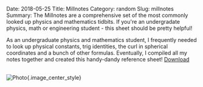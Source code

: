 Date: 2018-05-25
Title: Millnotes
Category: random
Slug: millnotes
Summary: The Millnotes are a comprehensive set of the most commonly looked up physics and mathematics tidbits.  If you're an undergradate physics, math or engineering student - this sheet should be pretty helpful!

As an undergraduate physics and mathematics student, I frequently needed to look up physical constants, trig identities,
the curl in spherical coordinates and a bunch of other formulas. Eventually, I compiled all my notes together and created this handy-dandy reference 
sheet! <a class="nounderline" href="{attach}/assets/random/2018/millnotes.pdf">Download</a>
<br><br>

![Photo]({attach}/assets/random/2018/millnotes.jpg){.image_center_style}
